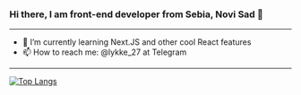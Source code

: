 ### Hi there, I am front-end developer from Sebia, Novi Sad 👋

<hr />

- 🌱 I’m currently learning Next.JS and other cool React features
- 📫 How to reach me: @lykke_27 at Telegram

<hr />

[![Top Langs](https://github-readme-stats.vercel.app/api/top-langs/?username=lykke27&layout=compact)](https://github.com/anuraghazra/github-readme-stats)
